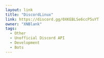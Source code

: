 ```yaml
---
layout: link
title: "DiscordLinux"
link: https://discord.gg/0XKEBLSe6ccP5uYT
owner: "XNBlank"
tags: 
  - Other
  - Unofficial Discord API
  - Development
  - Bots
---
```

